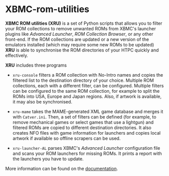 XBMC-rom-utilities
==================

**XBMC ROM utilities (XRU)** is a set of Python scripts that allows you to filter
your ROM collections to remove unwanted ROMs from XBMC's launcher plugins like
*Advanced Launcher*, *ROM Collection Browser*, or any other front-end. If the ROM
collections are updated or a new version of the emulators installed (which may
require some new ROMs to be updated) **XRU** is able to synchronise the ROM
directories of your HTPC quickly and effectively.

**XRU** includes three programs

- `xru-console` filters a ROM collection with No-Intro names and copies
the filtered list to the destination directory of your choice. Multiple ROM
collections, each with a different filter, can be configured. Multiple filters
can be configured to the same ROM collection, for example to split the ROMs
into USA, Europe and Japan regions. Also, if artwork is available, it may also
be synchronised.

- `xru-mame` takes the MAME-generated XML game database and merges it
with `Catver.ini`. Then, a set of filters can be defined (for example,
to remove mechanical games or select games that use a lightgun) and filtered
ROMs are copied to different destination directories. It also creates NFO files
with game information for launchers and copies local artwork if available so
offline scrapers can be used.

- `xru-launcher-AL` parses XBMC's *Advanced Launcher* configuration file and scans your
ROM launchers for missing ROMs. It prints a report with the launchers you have to update.

More information can be found on the 
[documentation](http://wintermute0110.github.io/XBMC-rom-utils/).
